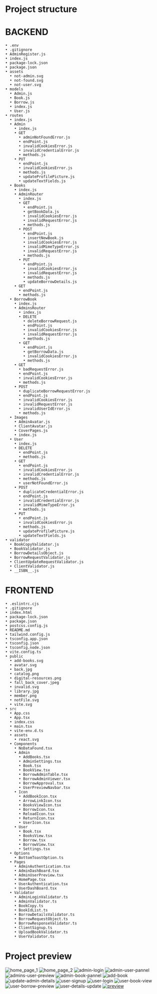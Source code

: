 # Project structure

# BACKEND
    • .env
    • .gitignore
    • AdminRegister.js
    • index.js
    • package-lock.json
    • package.json
    • assets
      • not-admin.svg
      • not-found.svg
      • not-user.svg
    • models
      • Admin.js
      • Book.js
      • Borrow.js
      • index.js
      • User.js
    • routes
      • index.js
      • Admin
        • index.js
        • GET
          • adminNotFoundError.js
          • endPoint.js
          • invalidCookiesError.js
          • invalidCredentialError.js
          • methods.js
        • PUT
          • endPoint.js
          • invalidCookiesError.js
          • methods.js
          • updateProfilePicture.js
          • updateTextFields.js
      • Books
        • index.js
        • AdminRouter
          • index.js
          • GET
            • endPoint.js
            • getBookData.js
            • invalidCookiesError.js
            • invalidRequestError.js
            • methods.js
          • POST
            • endPoint.js
            • insertNewBook.js
            • invalidCookiesError.js
            • invalidMimeTypeError.js
            • invalidRequestError.js
            • methods.js
          • PUT
            • endPoint.js
            • invalidCookiesError.js
            • invalidRequestError.js
            • methods.js
            • updateBorrowDetails.js
        • GET
          • endPoint.js
          • methods.js
      • BorrowBook
        • index.js
        • AdminsRouter
          • index.js
          • DELETE
            • deleteBorrowRequest.js
            • endPoint.js
            • invalidCookiesError.js
            • invalidRequestError.js
            • methods.js
          • GET
            • endPoint.js
            • getBorrowData.js
            • invalidCookiesError.js
            • methods.js
        • GET
          • badRequestError.js
          • endPoint.js
          • invalidCookiesError.js
          • methods.js
        • POST
          • duplicateBorrowRequestError.js
          • endPoint.js
          • invalidCookiesError.js
          • invalidRequestError.js
          • invalidUserIdError.js
          • methods.js
      • Images
        • AdminAvatar.js
        • ClientAvatar.js
        • CoverPages.js
        • index.js
      • User
        • index.js
        • DELETE
          • endPoint.js
          • methods.js
        • GET
          • endPoint.js
          • invalidCookiesError.js
          • invalidCredentialError.js
          • methods.js
          • userNotFoundError.js
        • POST
          • duplicateCredentialError.js
          • endPoint.js
          • invalidCredentialError.js
          • invalidMimeTypeError.js
          • methods.js
        • PUT
          • endPoint.js
          • invalidCookiesError.js
          • methods.js
          • updateProfilePicture.js
          • updateTextFields.js
    • validator
      • BookCopyValidator.js
      • BookValidator.js
      • BorrowDetailsObject.js
      • BorrowRequestValidator.js
      • ClientUpdateRequestValidator.js
      • ClientValidator.js
      • __ISBN__.js

# FRONTEND
    • .eslintrc.cjs
    • .gitignore
    • index.html
    • package-lock.json
    • package.json
    • postcss.config.js
    • README.md
    • tailwind.config.js
    • tsconfig.app.json
    • tsconfig.json
    • tsconfig.node.json
    • vite.config.ts
    • public
      • add-books.svg
      • avatar.svg
      • back.jpg
      • catalog.png
      • digital-resources.png
      • fall_back_cover.jpeg
      • invalid.svg
      • library.jpg
      • member.png
      • notFile.svg
      • vite.svg
    • src
      • App.css
      • App.tsx
      • index.css
      • main.tsx
      • vite-env.d.ts
      • assets
        • react.svg
      • Components
        • NoDataFound.tsx
        • Admin
          • AddBooks.tsx
          • AdminSettings.tsx
          • Book.tsx
          • BookView.tsx
          • BorrowAdminTable.tsx
          • BorrowAdminViewer.tsx
          • BorrowApproval.tsx
          • UserPreviewNavbar.tsx
        • Icon
          • AddBookIcon.tsx
          • ArrowLinkIcon.tsx
          • BooksViewIcon.tsx
          • BorrowIcon.tsx
          • ReloadIcon.tsx
          • ReturnIcon.tsx
          • UserIcon.tsx
        • User
          • Book.tsx
          • BooksView.tsx
          • Borrow.tsx
          • BorrowView.tsx
          • Settings.tsx
      • Options
        • BottomToastOption.ts
      • Pages
        • AdminAuthentication.tsx
        • AdminDashBoard.tsx
        • AdminUserPreview.tsx
        • HomePage.tsx
        • UserAuthentication.tsx
        • UserDashBoard.tsx
      • Validator
        • AdminLoginValidator.ts
        • AdminValidator.ts
        • BookCopy.ts
        • BookIdList.ts
        • BorrowDetailsValidator.ts
        • BorrowRequestObject.ts
        • BorrowResponseValidator.ts
        • ClientSignup.ts
        • UploadBookValidator.ts
        • UserValidator.ts
# Project preview
![home_page_1](./screenshots/home_page_1.png)
![home_page_2](./screenshots/home_page_2.png)
![admin-login](./screenshots/admin-login.png)
![admin-user-pannel](./screenshots/admin-user-pannel.png)
![admins-user-preview](./screenshots/admins-user-preview.png)
![admin-book-pannel](./screenshots/admin-book-pannel.png)
![add-book](./screenshots/add-book.png)
![update-admin-details](./screenshots/update-admin-details.png)
![user-signup](./screenshots/user-signup.png)
![user-login](./screenshots/user-login.png)
![user-book-view](./screenshots/user-book-view.png)
![user-borrow-preview](./screenshots/user-borrow-preview.png)
![user-details-update](./screenshots/user-details-update.png)
[![preview](./screenshots/home_page_1.png)](https://youtu.be/xlRhx8V5Fvw?si=-NkbGefnJRrSTczz)